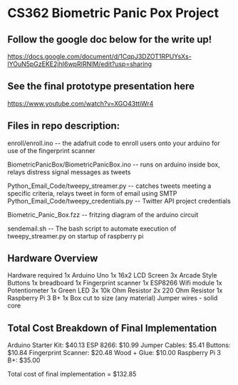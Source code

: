 # CS362 Biometric Panic Pox Project

## Follow the google doc below for the write up!
https://docs.google.com/document/d/1CqpJ3DZOT1RPUYsXs-lYOuN5pGzEKE2jhI6wpRIRNlM/edit?usp=sharing

## See the final prototype presentation here 
https://www.youtube.com/watch?v=XGO43ttiWr4

## Files in repo description: 
enroll/enroll.ino  -- the adafruit code to enroll users onto your arduino for use of the fingerprint scanner

BiometricPanicBox/BiometricPanicBox.ino -- runs on arduino inside box, relays distress signal messages as tweets

Python_Email_Code/tweepy_streamer.py    -- catches tweets meeting a specific criteria, relays tweet in form of email using SMTP
Python_Email_Code/tweepy_credentials.py -- Twitter API project credentials

Biometric_Panic_Box.fzz -- fritzing diagram of the arduino circuit

sendemail.sh -- The bash script to automate execution of tweepy_streamer.py on startup of raspberry pi  


## Hardware Overview
Hardware required 
    1x Arduino Uno
    1x 16x2 LCD Screen
    3x Arcade Style Buttons
    1x breadboard
    1x Fingerprint scanner
    1x ESP8266 Wifi module
    1x Potentiometer
    1x Green LED
    3x 10k Ohm Resistor
    2x 220 Ohm Resistor
    1x Raspberry Pi 3 B+
    1x Box cut to size (any material)
    Jumper wires - solid core


## Total Cost Breakdown of Final Implementation
Arduino Starter Kit:       $40.13
ESP 8266:                  $10.99
Jumper Cables:             $5.41
Buttons:                   $10.84
Fingerprint Scanner:       $20.48
Wood + Glue:               $10.00
Raspberry Pi 3 B+:         $35.00

Total cost of final implementation = $132.85
